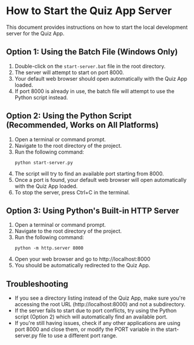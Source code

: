 # How to Start the Quiz App Server

This document provides instructions on how to start the local development server for the Quiz App.

## Option 1: Using the Batch File (Windows Only)

1. Double-click on the `start-server.bat` file in the root directory.
2. The server will attempt to start on port 8000.
3. Your default web browser should open automatically with the Quiz App loaded.
4. If port 8000 is already in use, the batch file will attempt to use the Python script instead.

## Option 2: Using the Python Script (Recommended, Works on All Platforms)

1. Open a terminal or command prompt.
2. Navigate to the root directory of the project.
3. Run the following command:
   ```
   python start-server.py
   ```
4. The script will try to find an available port starting from 8000.
5. Once a port is found, your default web browser will open automatically with the Quiz App loaded.
6. To stop the server, press Ctrl+C in the terminal.

## Option 3: Using Python's Built-in HTTP Server

1. Open a terminal or command prompt.
2. Navigate to the root directory of the project.
3. Run the following command:
   ```
   python -m http.server 8000
   ```
4. Open your web browser and go to http://localhost:8000
5. You should be automatically redirected to the Quiz App.

## Troubleshooting

- If you see a directory listing instead of the Quiz App, make sure you're accessing the root URL (http://localhost:8000) and not a subdirectory.
- If the server fails to start due to port conflicts, try using the Python script (Option 2) which will automatically find an available port.
- If you're still having issues, check if any other applications are using port 8000 and close them, or modify the PORT variable in the start-server.py file to use a different port range.